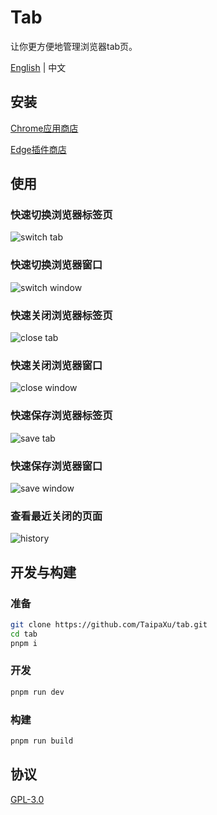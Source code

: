 # Tab

让你更方便地管理浏览器tab页。

[English](./README.md) | 中文

## 安装

[Chrome应用商店](https://chrome.google.com/webstore/detail/tab/jjihajofddejmecdigfhddjkondfjkgf)

[Edge插件商店](https://microsoftedge.microsoft.com/addons/detail/tab/cjgpidanmhajlibcajahfjeenpdokicg)

## 使用

### 快速切换浏览器标签页

![switch tab](./switchTab.gif)

### 快速切换浏览器窗口

![switch window](./switchWindow.gif)

### 快速关闭浏览器标签页

![close tab](./closeTab.gif)

### 快速关闭浏览器窗口

![close window](./closeWindow.gif)

### 快速保存浏览器标签页

![save tab](./saveTab.gif)

### 快速保存浏览器窗口

![save window](./saveWindow.gif)

### 查看最近关闭的页面

![history](./history.gif)

## 开发与构建

### 准备

```bash
git clone https://github.com/TaipaXu/tab.git
cd tab
pnpm i
```

### 开发

```bash
pnpm run dev
```

### 构建

```bash
pnpm run build
```

## 协议

[GPL-3.0](LICENSE)
